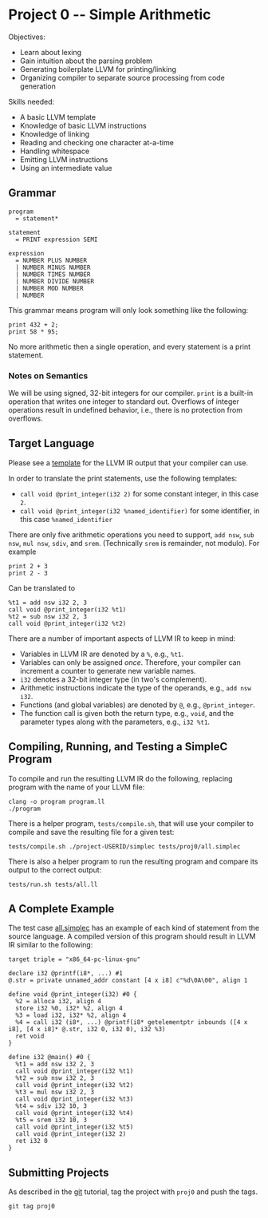# Project 0 -- Simple Arithmetic

Objectives:

- Learn about lexing
- Gain intuition about the parsing problem
- Generating boilerplate LLVM for printing/linking
- Organizing compiler to separate source processing from code generation

Skills needed:

- A basic LLVM template
- Knowledge of basic LLVM instructions
- Knowledge of linking
- Reading and checking one character at-a-time
- Handling whitespace
- Emitting LLVM instructions
- Using an intermediate value

## Grammar

    program
      = statement*

    statement
      = PRINT expression SEMI

    expression
      = NUMBER PLUS NUMBER
      | NUMBER MINUS NUMBER
      | NUMBER TIMES NUMBER
      | NUMBER DIVIDE NUMBER
      | NUMBER MOD NUMBER
      | NUMBER

This grammar means program will only look something like the following:

    print 432 + 2;
    print 58 * 95;

No more arithmetic then a single operation, and every statement is a print statement.

### Notes on Semantics

We will be using signed, 32-bit integers for our compiler.  `print` is
a built-in operation that writes one integer to standard out.
Overflows of integer operations result in undefined behavior, i.e.,
there is no protection from overflows.

## Target Language 

Please see a [template](template.ll) for the LLVM IR output that your compiler can use.

In order to translate the print statements, use the following templates:

- `call void @print_integer(i32 2)` for some constant integer, in this case `2`.
- `call void @print_integer(i32 %named_identifier)` for some identifier, in this case `%named_identifier`

There are only five arithmetic operations you need to support, `add nsw`, `sub nsw`, `mul nsw`, `sdiv`, and `srem`.  (Technically `srem` is remainder, not modulo).  For example

    print 2 + 3
    print 2 - 3
    
Can be translated to

    %t1 = add nsw i32 2, 3
    call void @print_integer(i32 %t1)
    %t2 = sub nsw i32 2, 3
    call void @print_integer(i32 %t2)

There are a number of important aspects of LLVM IR to keep in mind:

- Variables in LLVM IR are denoted by a `%`, e.g., `%t1`.
- Variables can only be assigned _once_.  Therefore, your compiler can increment a counter to generate new variable names.
- `i32` denotes a 32-bit integer type (in two's complement).
- Arithmetic instructions indicate the type of the operands, e.g., `add nsw i32`.
- Functions (and global variables) are denoted by `@`, e.g., `@print_integer`.
- The function call is given both the return type, e.g., `void`, and the parameter types along with the parameters, e.g., `i32 %t1`.

## Compiling, Running, and Testing a SimpleC Program

To compile and run the resulting LLVM IR do the following, replacing program with the name of your LLVM file:

    clang -o program program.ll
    ./program

There is a helper program, `tests/compile.sh`, that will use your compiler to compile and save the resulting file for a given test:

    tests/compile.sh ./project-USERID/simplec tests/proj0/all.simplec
    
There is also a helper program to run the resulting program and compare its output to the correct output:

    tests/run.sh tests/all.ll

## A Complete Example

The test case [all.simplec](tests/proj0/all.simplec) has an example of
each kind of statement from the source language.  A compiled version
of this program should result in LLVM IR similar to the following:

    target triple = "x86_64-pc-linux-gnu"

    declare i32 @printf(i8*, ...) #1
    @.str = private unnamed_addr constant [4 x i8] c"%d\0A\00", align 1

    define void @print_integer(i32) #0 {
      %2 = alloca i32, align 4
      store i32 %0, i32* %2, align 4
      %3 = load i32, i32* %2, align 4
      %4 = call i32 (i8*, ...) @printf(i8* getelementptr inbounds ([4 x i8], [4 x i8]* @.str, i32 0, i32 0), i32 %3)
      ret void
    }

    define i32 @main() #0 {
      %t1 = add nsw i32 2, 3
      call void @print_integer(i32 %t1)
      %t2 = sub nsw i32 2, 3
      call void @print_integer(i32 %t2)
      %t3 = mul nsw i32 2, 3
      call void @print_integer(i32 %t3)
      %t4 = sdiv i32 10, 3
      call void @print_integer(i32 %t4)
      %t5 = srem i32 10, 3
      call void @print_integer(i32 %t5)
      call void @print_integer(i32 2)
      ret i32 0
    }

## Submitting Projects

As described in the [git](git.md) tutorial, tag the project with `proj0` and push the tags.

    git tag proj0

